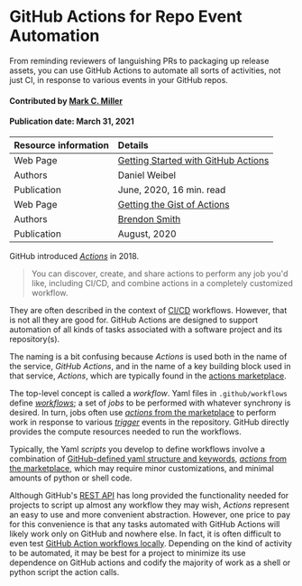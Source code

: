 # GitHub Actions for Repo Event Automation

<!--deck text start-->
From reminding reviewers of languishing PRs to packaging up release assets,
you can use GitHub Actions to automate all sorts of activities, not just CI,
in response to various events in your GitHub repos.
<!--deck text end-->

#### Contributed by [Mark C. Miller](https://github.com/markcmiller86)
#### Publication date: March 31, 2021

Resource information | Details 
:--- | :--- 
Web Page | [Getting Started with GitHub Actions](https://itnext.io/getting-started-with-github-actions-fe94167dbc6d)
Authors | Daniel Weibel
Publication | June, 2020, 16 min. read
Web Page | [Getting the Gist of Actions](https://gist.github.com/br3ndonland/f9c753eb27381f97336aa21b8d932be6)
Authors | [Brendon Smith](https://gist.github.com/br3ndonland)
Publication | August, 2020

GitHub introduced [*Actions*](https://github.com/features/actions) in 2018.

> You can discover, create, and share actions to perform any job you'd like,
> including CI/CD, and combine actions in a completely customized workflow.

They are often described in the context of [CI/CD](https://en.wikipedia.org/wiki/CI/CD)
workflows. However, that is not all they are good for. GitHub Actions are
designed to support automation of all kinds of tasks associated with a software project
and its repository(s).  

The naming is a bit confusing because *Actions* is used both in the name of the service,
*GitHub Actions*, and in the name of a key building block used in that service, *Actions*,
which are typically found in the [actions marketplace](https://github.com/marketplace?type=actions).

The top-level concept is called a *workflow*. Yaml files in `.github/workflows` define
[*workflows*](https://docs.github.com/en/actions/learn-github-actions/introduction-to-github-actions#understanding-the-workflow-file);
a set of *jobs* to be performed with whatever synchrony is desired. In turn, jobs
often use [*actions* from the marketplace](https://github.com/marketplace?type=actions)
to perform work in response to various [*trigger*](https://docs.github.com/en/actions/reference/events-that-trigger-workflows)
events in the repository. GitHub directly provides the compute resources needed to 
run the workflows.

Typically, the Yaml *scripts* you develop to define workflows involve a combination
of [GitHub-defined yaml structure and keywords](https://docs.github.com/en/actions/reference/workflow-syntax-for-github-actions),
[*actions* from the marketplace](https://github.com/marketplace?type=actions),
which may require minor customizations, and minimal amounts of python or shell code.

Although GitHub's [REST API](https://docs.github.com/en/rest/reference) has long
provided the functionality needed for projects to script up almost any workflow they
may wish, *Actions* represent an easy to use and more convenient abstraction.
However, one price to pay for this convenience is that any tasks automated with GitHub
Actions will likely work only on GitHub and nowhere else. In fact, it is often difficult
to even test [GitHub Action workflows locally](https://github.com/nektos/act).
Depending on the kind of activity to be automated, it may be best for a project to 
minimize its use dependence on GitHub actions and codify the majority of work as a
shell or python script the action calls.

<!---
Publish: review 
RSS update: 2021-03-31
Categories: Development, Productivity
Topics: testing
--->

